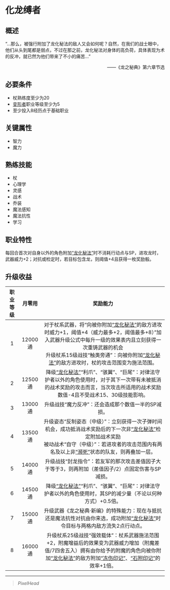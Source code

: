 # 化龙缚者

## 概述

“…那么，被强行附加了龙化秘法的敌人又会如何呢？自然，在我们的战士眼中，他们从头到尾都是弱点，不过在那之前，龙化秘法对身体的高负荷，具体表现为术的反冲，就已然为他们带来了不小的痛苦…”
<div align="right">——《龙之秘典》第六章节选</div>

## 必要条件

* 杖熟练度至少为20
* <a href="../deformer" target="_blank">变形者</a>职业等级至少为5
* 至少投入8经历点于基础职业

## 关键属性

* 智力
* 魔力

## 熟练技能

* 杖
* 心理学
* 灵感
* 战术
* 乔装
* 魔法感知
* 魔法抗性
* 学习
  
## 职业特性

每回合首次对自身以外的角色附加<a href="../../../../status/normal/#龙化秘法" target="_blank">“龙化秘法”</a>时不消耗行动点与SP，进攻龙时，武器威力+2；对抗或检定时，若目标包含龙，则阈值+4且获得一枚奖励骰。

## 升级收益

职业等级|月零用|奖励能力
:--:|:--:|:--:
1|12000通|对于杖系武器，将“向被你附加<a href="../../../../status/normal/#龙化秘法" target="_blank">“龙化秘法”</a>的敌方进攻时威力+1，阈值+4（威力最多+2，阈值最多+8）”加入武器升级公式中每升一级的效果表内且立刻获得一次重铸武器的机会<br>升级杖系15级战技“触类旁通”：向被你附加<a href="../../../../status/normal/#龙化秘法" target="_blank">“龙化秘法”</a>的敌方进攻时，杖的攻击范围变为施法范围。
2|12500通|降级<a href="../../../../status/normal/#龙化秘法" target="_blank">“龙化秘法”</a>“利爪”、“骇翼”、“巨尾”：对律法守护者以外的角色使用时，对于其下一次带有未被抵消的战术奖励的攻击而言，当次攻击所适用的战术奖励数值-4且不受战术15、30级技能影响。
3|13000通|升级战技“魔力反冲”：还会造成那个数值一半的SP减损。
4|13500通|升级姿态“反制姿态（中级）”：立刻获得一次子弹时间机会，成功抵消战术奖励后的下一次非<a href="../../../../status/normal/#龙化秘法" target="_blank">“龙化秘法”</a>检定附加战术奖励<br>被动战术“自守（中级）”：若进攻者的攻击范围内有两名及以上非<a href="../../../../status/normal/#濒死" target="_blank">“濒死”</a>状态的队友，则再叠加一层。
5|14000通|升级战技“封龙指令”：若友军的那次攻击差值因子大于等于3，则再附加（差值因子/2）点固定伤害与SP减损。
6|14500通|降级<a href="../../../../status/normal/#龙化秘法" target="_blank">“龙化秘法”</a>“利爪”、“骇翼”、“巨尾”：对律法守护者以外的角色使用时，其SP的减少量（不论以何种方式）+0.5倍。
7|15000通|升级武器《龙之秘典·新编》的特殊能力：现在与抵抗还是魔法抗性对抗由你来选，成功附加<a href="../../../../status/normal/#龙化秘法" target="_blank">“龙化秘法”</a>时令目标与两格内敌方流失2点行动点。
8|16000通|升级杖系25级战技“强效载体”：杖系武器施法范围+2，附魔增益后的效果变为武器威力增加（附魔差值/7四舍五入）拥有由你给予的附魔的角色向被你附加<a href="../../../../status/normal/#龙化秘法" target="_blank">“龙化秘法”</a>的敌方附加<a href="../../../../status/mark/#冻伤印记" target="_blank">“冻伤印记”</a>、<a href="../../../../status/mark/#石附印记" target="_blank">“石附印记”</a>的效率+1倍。

---

> *PixelHead*